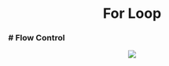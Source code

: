<h1 align = "center">For Loop</h1>
<h3># Flow Control</h3>

<p align = "center">
    <img src = "https://www3.ntu.edu.sg/home/ehchua/programming/java/images/Flowchart_FlowControl.png">
</p>